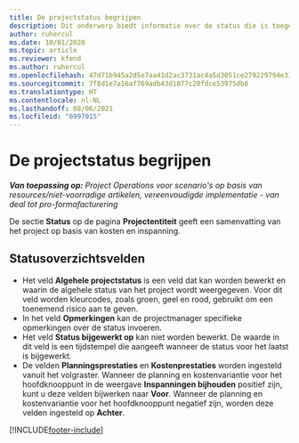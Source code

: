 ```yaml
---
title: De projectstatus begrijpen
description: Dit onderwerp biedt informatie over de status die is toegewezen aan projecten in Dynamics 365 Project Operations.
author: ruhercul
ms.date: 10/01/2020
ms.topic: article
ms.reviewer: kfend
ms.author: ruhercul
ms.openlocfilehash: 47d71b945a2d5e7aa41d2ac3731ac4a5d3051ce279229794e31c9673f688130e
ms.sourcegitcommit: 7f8d1e7a16af769adb43d1877c28fdce53975db8
ms.translationtype: HT
ms.contentlocale: nl-NL
ms.lasthandoff: 08/06/2021
ms.locfileid: "6997015"
---
```

# <a name="understand-project-status"></a>De projectstatus begrijpen

_**Van toepassing op:** Project Operations voor scenario's op basis van resources/niet-voorradige artikelen, vereenvoudigde implementatie - van deal tot pro-formafacturering_


De sectie **Status** op de pagina **Projectentiteit** geeft een samenvatting van het project op basis van kosten en inspanning.


## <a name="status-summary-fields"></a>Statusoverzichtsvelden

- Het veld **Algehele projectstatus** is een veld dat kan worden bewerkt en waarin de algehele status van het project wordt weergegeven. Voor dit veld worden kleurcodes, zoals groen, geel en rood, gebruikt om een toenemend risico aan te geven. 
- In het veld **Opmerkingen** kan de projectmanager specifieke opmerkingen over de status invoeren. 
- Het veld **Status bijgewerkt op** kan niet worden bewerkt. De waarde in dit veld is een tijdstempel die aangeeft wanneer de status voor het laatst is bijgewerkt.
- De velden **Planningsprestaties** en **Kostenprestaties** worden ingesteld vanuit het volgraster. Wanneer de planning en kostenvariantie voor het hoofdknooppunt in de weergave **Inspanningen bijhouden** positief zijn, kunt u deze velden bijwerken naar **Voor**. Wanneer de planning en kostenvariantie voor het hoofdknooppunt negatief zijn, worden deze velden ingesteld op **Achter**.


[!INCLUDE[footer-include](../includes/footer-banner.md)]